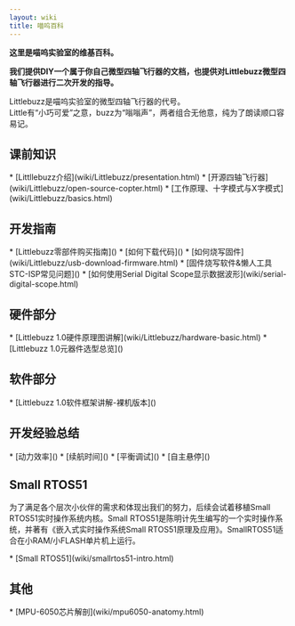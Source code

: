```yaml
---
layout: wiki
title: 喵呜百科
---
```


<div class="jumbotron">
<b>
    <p class="lead">这里是喵呜实验室的维基百科。</p>
    <p class="lead">我们提供DIY一个属于你自己微型四轴飞行器的文档，也提供对Littlebuzz微型四轴飞行器进行二次开发的指导。 </p>
</b>
</div>

<p>Littlebuzz是喵呜实验室的微型四轴飞行器的代号。<br>
Little有“小巧可爱”之意，buzz为“嗡嗡声”，两者组合无他意，纯为了朗读顺口容易记。
</p>

<h2 id="development">课前知识</h2>
* [Littllebuzz介绍](wiki/Littlebuzz/presentation.html)
* [开源四轴飞行器](wiki/Littlebuzz/open-source-copter.html)
* [工作原理、十字模式与X字模式](wiki/Littlebuzz/basics.html)
<h2 id="development">开发指南</h2>
* [Littlebuzz零部件购买指南]()
* [如何下载代码]()
* [如何烧写固件](wiki/Littlebuzz/usb-download-firmware.html)
* [固件烧写软件&懒人工具STC-ISP常见问题]()
* [如何使用Serial Digital Scope显示数据波形](wiki/serial-digital-scope.html)

<h2 id="hardware">硬件部分</h2>
* [Littlebuzz 1.0硬件原理图讲解](wiki/Littlebuzz/hardware-basic.html)
* [Littlebuzz 1.0元器件选型总览]()

<h2 id="software">软件部分</h2>
* [Littlebuzz 1.0软件框架讲解-裸机版本]()

<h2 id="exp">开发经验总结</h2>
* [动力效率]()
* [续航时间]()
* [平衡调试]()
* [自主悬停]()

<h2 id="small-rtos51">Small RTOS51</h2>
<p>为了满足各个层次小伙伴的需求和体现出我们的努力，后续会试着移植Small RTOS51实时操作系统内核。Small RTOS51是陈明计先生编写的一个实时操作系统，并著有《嵌入式实时操作系统Small RTOS51原理及应用》。SmallRTOS51适合在小RAM/小FLASH单片机上运行。</p>
* [Small RTOS51](wiki/smallrtos51-intro.html)

<h2 id="other">其他</h2>
* [MPU-6050芯片解剖](wiki/mpu6050-anatomy.html)